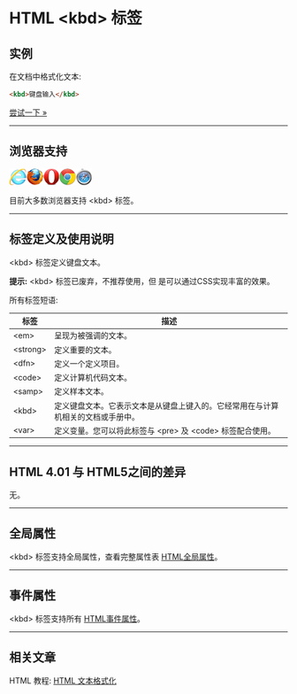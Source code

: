 # HTML &lt;kbd&gt; 标签

## 实例

在文档中格式化文本:

```HTML
<kbd>键盘输入</kbd> 
```

[尝试一下 »](http://www.runoob.com/try/try.php?filename=tryhtml_phrase_test)

--------

## 浏览器支持

![Internet Explorer](images/compatible_ie.gif)![Firefox](images/compatible_firefox.gif)![Opera](images/compatible_opera.gif)![Google Chrome](images/compatible_chrome.gif)![Safari](images/compatible_safari.gif)

目前大多数浏览器支持 &lt;kbd&gt; 标签。

--------

## 标签定义及使用说明

&lt;kbd&gt; 标签定义键盘文本。

**提示:**  &lt;kbd&gt; 标签已废弃，不推荐使用，但 是可以通过CSS实现丰富的效果。

所有标签短语:

| 标签 | 描述 |
| ---- | ---- |
| &lt;em&gt; | 呈现为被强调的文本。 |
| &lt;strong&gt; | 定义重要的文本。 |
| &lt;dfn&gt; | 定义一个定义项目。 |
| &lt;code&gt; | 定义计算机代码文本。 |
| &lt;samp&gt; | 定义样本文本。 |
| &lt;kbd&gt; | 定义键盘文本。它表示文本是从键盘上键入的。它经常用在与计算机相关的文档或手册中。 |
| &lt;var&gt; | 定义变量。您可以将此标签与 &lt;pre&gt; 及 &lt;code&gt; 标签配合使用。 |

--------

## HTML 4.01 与 HTML5之间的差异

无。

--------

## 全局属性

&lt;kbd&gt; 标签支持全局属性，查看完整属性表 [HTML全局属性](003_ref-standardattributes.md)。

--------

## 事件属性

&lt;kbd&gt; 标签支持所有 [HTML事件属性](004_ref-eventattributes.md)。

--------

## 相关文章

HTML 教程: [HTML 文本格式化](http://www.runoob.com/html/html-formatting.html)
